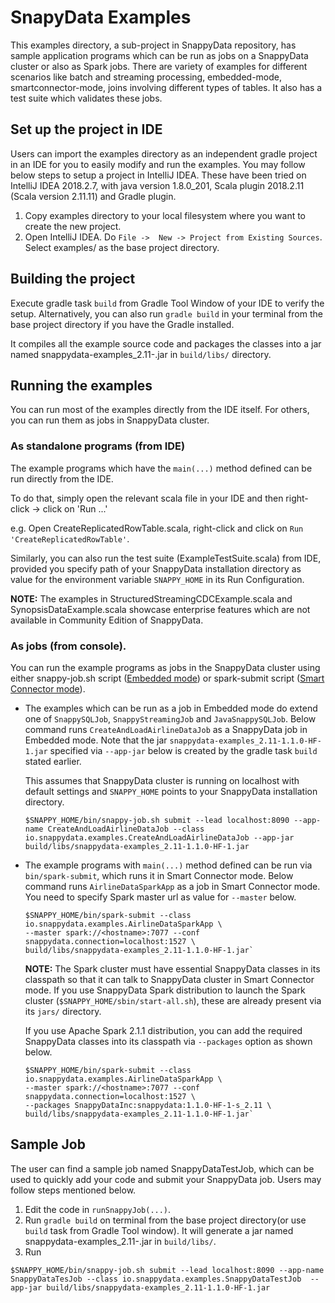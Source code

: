 # SnapyData Examples

This examples directory, a sub-project in SnappyData repository, has sample application programs which can be run as jobs on a SnappyData cluster or also as Spark jobs.
There are variety of examples for different scenarios like batch and streaming processing, embedded-mode, smartconnector-mode, joins involving different types of tables.
It also has a test suite which validates these jobs.


## Set up the project in IDE

Users can import the examples directory as an independent gradle project in an IDE for you to easily modify and run the examples.
You may follow below steps to setup a project in IntelliJ IDEA.
These have been tried on IntelliJ IDEA 2018.2.7, with java version 1.8.0_201, Scala plugin 2018.2.11 (Scala version 2.11.11) and Gradle plugin.

1. Copy examples directory to your local filesystem where you want to create the new project.
2. Open IntelliJ IDEA. Do `File ->  New -> Project from Existing Sources`. Select examples/ as the base project directory.

## Building the project

Execute gradle task `build` from Gradle Tool Window of your IDE to verify the setup.
Alternatively, you can also run `gradle build` in your terminal from the base project directory if you have the Gradle installed.

It compiles all the example source code and packages the classes into a jar named snappydata-examples_2.11-<version>.jar in `build/libs/` directory.

## Running the examples

You can run most of the examples directly from the IDE itself. For others, you can run them as jobs in SnappyData cluster.

### As standalone programs (from IDE)

The example programs which have the `main(...)` method defined can be run directly from the IDE.

To do that, simply open the relevant scala file in your IDE and then right-click -> click on 'Run ...'

e.g.
Open CreateReplicatedRowTable.scala, right-click and click on `Run 'CreateReplicatedRowTable'`.

Similarly, you can also run the test suite (ExampleTestSuite.scala) from IDE, provided you specify path of your SnappyData installation directory as value for the environment variable `SNAPPY_HOME` in its Run Configuration.

**NOTE:** The examples in StructuredStreamingCDCExample.scala and SynopsisDataExample.scala showcase enterprise features which are not available in Community Edition of SnappyData.

### As jobs (from console).

You can run the example programs as jobs in the SnappyData cluster using either snappy-job.sh script ([Embedded mode](https://snappydatainc.github.io/snappydata/affinity_modes/embedded_mode/)) or spark-submit script ([Smart Connector mode](https://snappydatainc.github.io/snappydata/affinity_modes/connector_mode/)).

- The examples which can be run as a job in Embedded mode do extend one of `SnappySQLJob`, `SnappyStreamingJob` and `JavaSnappySQLJob`.
  Below command runs `CreateAndLoadAirlineDataJob` as a SnappyData job in Embedded mode.
  Note that the jar `snappydata-examples_2.11-1.1.0-HF-1.jar` specified via `--app-jar` below is created by the gradle task `build` stated earlier.

  This assumes that SnappyData cluster is running on localhost with default settings and `SNAPPY_HOME` points to your SnappyData installation directory.

  ```
  $SNAPPY_HOME/bin/snappy-job.sh submit --lead localhost:8090 --app-name CreateAndLoadAirlineDataJob --class io.snappydata.examples.CreateAndLoadAirlineDataJob --app-jar build/libs/snappydata-examples_2.11-1.1.0-HF-1.jar
  ```

- The example programs with `main(...)` method defined can be run via `bin/spark-submit`, which runs it in Smart Connector mode.
  Below command runs `AirlineDataSparkApp` as a job in Smart Connector mode. You need to specify Spark master url as value for `--master` below.

  ```
  $SNAPPY_HOME/bin/spark-submit --class io.snappydata.examples.AirlineDataSparkApp \
  --master spark://<hostname>:7077 --conf snappydata.connection=localhost:1527 \
  build/libs/snappydata-examples_2.11-1.1.0-HF-1.jar`
  ```

  **NOTE:** The Spark cluster must have essential SnappyData classes in its classpath so that it can talk to SnappyData cluster in Smart Connector mode.
  If you use SnappyData Spark distribution to launch the Spark cluster (`$SNAPPY_HOME/sbin/start-all.sh`), these are already present via its `jars/` directory.

  If you use Apache Spark 2.1.1 distribution, you can add the required SnappyData classes into its classpath via `--packages` option as shown below.

  ```
  $SNAPPY_HOME/bin/spark-submit --class io.snappydata.examples.AirlineDataSparkApp \
  --master spark://<hostname>:7077 --conf snappydata.connection=localhost:1527 \
  --packages SnappyDataInc:snappydata:1.1.0-HF-1-s_2.11 \
  build/libs/snappydata-examples_2.11-1.1.0-HF-1.jar`
  ```

## Sample Job

The user can find a sample job named SnappyDataTestJob, which can be used to quickly add your code and submit your SnappyData job.
Users may follow steps mentioned below.

1. Edit the code in `runSnappyJob(...)`.
2. Run `gradle build` on terminal from the base project directory(or use `build` task from Gradle Tool window). It will generate a jar named snappydata-examples_2.11-<version>.jar in `build/libs/`.
3. Run
```
$SNAPPY_HOME/bin/snappy-job.sh submit --lead localhost:8090 --app-name SnappyDataTesJob --class io.snappydata.examples.SnappyDataTestJob  --app-jar build/libs/snappydata-examples_2.11-1.1.0-HF-1.jar
```
